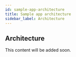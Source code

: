 ```yaml
---
id: sample-app-architecture
title: Sample app architecture
sidebar_label: Architecture
---
```



## Architecture

This content will be added soon.
